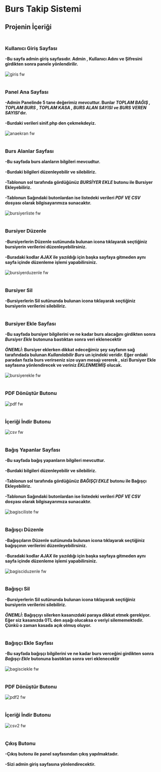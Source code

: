 # Burs Takip Sistemi

## Projenin İçeriği <br/><br/>
### Kullanıcı Giriş Sayfası <br/>
**-Bu sayfa admin giriş sayfasıdır. Admin , Kullanıcı Adını ve Şifresini girdikten sonra panele yönlendirilir.**<br/><br/>
![giris fw](https://user-images.githubusercontent.com/116922039/205171262-e627c788-0714-4447-bff1-199170fb2a27.png)<br/><br/>
### Panel Ana Sayfası <br/>
**-Admin Panelinde 5 tane değerimiz mevcuttur. Bunlar *TOPLAM BAĞIŞ , TOPLAM BURS , TOPLAM KASA , BURS ALAN SAYISI ve BURS VEREN SAYISI*'dır.**<br/><br/>
**-Burdaki verileri sinif.php den çekmekdeyiz.**<br/><br/>
![anaekran fw](https://user-images.githubusercontent.com/116922039/205172646-9a78200a-7195-4480-a436-18d8a4bb453f.png)<br/><br/>
### Burs Alanlar Sayfası
**-Bu sayfada burs alanların bilgileri mevcudtur.**<br/><br/>
**-Burdaki bilgileri düzenleyebilir ve silebiliriz.**<br/><br/>
**-Tablonun sol tarafında gördüğünüz *BURSİYER EKLE* butonu ile Bursiyer Ekleyebiliriz.**<br/><br/>
**-Tablonun Sağındaki butonlardan ise listedeki verileri *PDF VE CSV* dosyası olarak bilgisayarımıza sunacaktır.**<br/><br/>
![bursiyerliste fw](https://user-images.githubusercontent.com/116922039/205174051-8d16e2df-f099-446c-ab2a-a8dd21fee07f.png)<br/><br/>
### Bursiyer Düzenle
**-Bursiyerlerin Düzenle sutünunda bulunan icona tıklayarak seçtiğiniz bursiyerin verilerini düzenleyebilirsiniz.**<br/><br/>
**-Buradaki kodlar *AJAX* ile yazıldığı için başka sayfaya gitmeden aynı sayfa içinde düzenleme işlemi yapabilirsiniz.**<br/><br/>
![bursiyerduzenle fw](https://user-images.githubusercontent.com/116922039/205179378-979b3234-8e53-4e29-8202-ac93ad54db19.png)<br/><br/>
### Bursiyer Sil
**-Bursiyerlerin Sil sutünunda bulunan icona tıklayarak seçtiğiniz bursiyerin verilerini silebiliriz.**<br/><br/>
### Bursiyer Ekle Sayfası
**-Bu sayfada bursiyer bilgilerini ve ne kadar burs alacağını girdikten sonra *Bursiyer Ekle* butonuna bastıktan sonra veri eklenecektir**<br/><br/>
***ÖNEMLİ*: Bursiyer eklerken dikkat edeceğimiz şey sayfanın sağ tarafındada bulunan *Kullanılabilir Burs* un içindeki veridir. Eğer ordaki paradan fazla burs verirseniz size uyarı mesajı vererek , sizi Bursiyer Ekle sayfasına yönlendirecek ve veriniz *EKLENMEMİŞ* olucak.**<br/><br/>
![bursiyerekle fw](https://user-images.githubusercontent.com/116922039/205174509-bca387ab-d8c9-47de-8ae6-d56467d44545.png)<br/><br/>
### PDF Dönüştür Butonu
![pdf fw](https://user-images.githubusercontent.com/116922039/205175808-b1eb4e12-51bb-4e25-a342-bee4c9612dcf.png)<br/><br/>
### İçeriği İndir Butonu
![csv fw](https://user-images.githubusercontent.com/116922039/205177121-9e1ba80d-3bf2-410b-a4be-affe2c8c9234.png)<br/><br/>
### Bağış Yapanlar Sayfası
**-Bu sayfada bağış yapanların bilgileri mevcuttur.**<br/><br/>
**-Burdaki bilgileri düzenleyebilir ve silebiliriz.**<br/><br/>
**-Tablonun sol tarafında gördüğünüz *BAĞIŞÇI EKLE* butonu ile Bağışçı Ekleyebiliriz.**<br/><br/>
**-Tablonun Sağındaki butonlardan ise listedeki verileri *PDF VE CSV* dosyası olarak bilgisayarımıza sunacaktır.**<br/><br/>
![bagisciliste fw](https://user-images.githubusercontent.com/116922039/205177913-823a4303-989d-4b9f-a3ce-340b5f9e1731.png)<br/><br/>
### Bağışçı Düzenle
**-Bağışçıların Düzenle sutünunda bulunan icona tıklayarak seçtiğiniz bağışçının verilerini düzenleyebilirsiniz.**<br/><br/>
**-Buradaki kodlar *AJAX* ile yazıldığı için başka sayfaya gitmeden aynı sayfa içinde düzenleme işlemi yapabilirsiniz.**<br/><br/>
![bagisciduzenle fw](https://user-images.githubusercontent.com/116922039/205180112-95a3955c-5580-4290-bd8d-b8ad36bdab36.png)<br/><br/>
### Bağışçı Sil
**-Bursiyerlerin Sil sutünunda bulunan icona tıklayarak seçtiğiniz bursiyerin verilerini silebiliriz.**<br/><br/>
***ÖNEMLİ*: Bağışçıyı silerken kasanızdaki paraya dikkat etmek gerekiyor. Eğer siz kasanızda 0TL den aşağı olucaksa o veriyi silememektedir. Çünkü o zaman kasada açık olmuş oluyor.**<br/><br/>
### Bağışçı Ekle Sayfası
**-Bu sayfada bağışçı bilgilerini ve ne kadar burs verceğini girdikten sonra *Bağışçı Ekle* butonuna bastıktan sonra veri eklenecektir**<br/><br/>
![bagisciekle fw](https://user-images.githubusercontent.com/116922039/205178251-856fd723-f17c-4cd3-b273-e2fa638bd6da.png)<br/><br/>
### PDF Dönüştür Butonu
![pdf2 fw](https://user-images.githubusercontent.com/116922039/205178510-440c7e6e-0089-46dc-a9f9-3f358bab10a2.png)<br/><br/>
### İçeriği İndir Butonu
![csv2 fw](https://user-images.githubusercontent.com/116922039/205178829-e03e906a-9df3-44ae-857d-4b506b5d8cf3.png)<br/><br/>
### Çıkış Butonu 
**-Çıkış butonu ile panel sayfasından çıkış yapılmaktadır.**<br/><br/>
**-Sizi admin giriş sayfasına yönlendirecektir.**<br/><br/>




